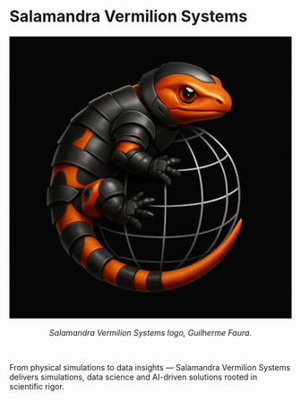 # Salamandra Vermilion Systems
<p align="center">
  <img src="assets/Armored Salamandra Vermilion.png" alt="Salamandra Vermilion Systems logo, Guilherme Faura.">
</p>

<p align="center"><em>Salamandra Vermilion Systems logo, Guilherme Faura.</em></p>

<br>

From physical simulations to data insights — Salamandra Vermilion Systems delivers simulations, data science and AI-driven solutions rooted in scientific rigor.
